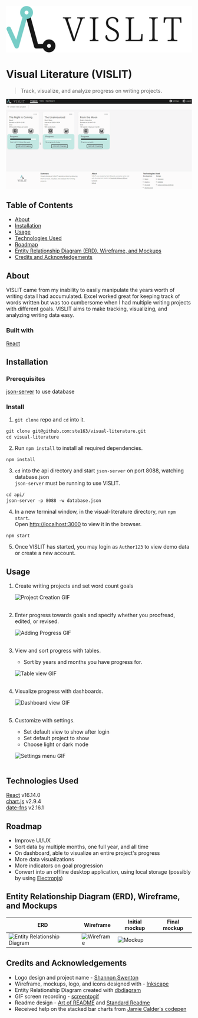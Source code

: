 ![VISLIT Logo](/readme-assets/readme_logo-title.svg)
# Visual Literature (VISLIT)
>Track, visualize, and analyze progress on writing projects. 

![VISLIT Overview GIF](/readme-assets/readme_overview.gif)

## Table of Contents
- [About](#About)
- [Installation](#Installation)
- [Usage](#Usage)
- [Technologies Used](#Technologies-Used)
- [Roadmap](#Roadmap)
- [Entity Relationship Diagram (ERD), Wireframe, and Mockups](#Entity-Relationship-Diagram-(ERD),-Wireframe,-and-Mockups)
- [Credits and Acknowledgements](#Credits-and-Acknowledgements)

## About
VISLIT came from my inability to easily manipulate the years worth of writing data I had accumulated. Excel worked great for keeping track of words written but was too cumbersome when I had multiple writing projects with different goals. VISLIT aims to make tracking, visualizing, and analyzing writing data easy.

### Built with
[React](https://reactjs.org/)

## Installation

### Prerequisites
[json-server](https://github.com/typicode/json-server) to use database

### Install
1. ```git clone``` repo and ```cd``` into it.
```
git clone git@github.com:ste163/visual-literature.git
cd visual-literature
```

2. Run ```npm install``` to install all required dependencies.
```
npm install
```

3. ```cd``` into the api directory and start ```json-server``` on port 8088, watching database.json<br>
```json-server``` must be running to use VISLIT.
```
cd api/
json-server -p 8088 -w database.json
```

4. In a new terminal window, in the visual-literature directory, run ```npm start```.<br>
Open [http://localhost:3000](http://localhost:3000) to view it in the browser.
```
npm start
```


5. Once VISLIT has started, you may login as ```Author123``` to view demo data or create a new account.

## Usage
1. Create writing projects and set word count goals <br>

    ![Project Creation GIF](/readme-assets/readme_create.gif)
    <br>
    <br>

2. Enter progress towards goals and specify whether you proofread, edited, or revised. <br>

    ![Adding Progress GIF](/readme-assets/readme_progress.gif)
    <br>
    <br>

3. View and sort progress with tables. <br>
    - Sort by years and months you have progress for. <br>

    ![Table view GIF](/readme-assets/readme_table.gif)
    <br>
    <br>

4. Visualize progress with dashboards. <br>

    ![Dashboard view GIF](/readme-assets/readme_dashboard.gif)
    <br>
    <br>

5. Customize with settings. <br>
    - Set default view to show after login
    - Set default project to show
    - Choose light or dark mode <br>
    
    ![Settings menu GIF](/readme-assets/readme_settings.gif)
    <br>
    <br>

## Technologies Used
[React](https://reactjs.org/) v16.14.0 <br>
[chart.js](https://www.chartjs.org/) v2.9.4 <br>
[date-fns](https://date-fns.org/) v2.16.1 <br>

## Roadmap
- Improve UI/UX
- Sort data by multiple months, one full year, and all time
- On dashboard, able to visualize an entire project's progress
- More data visualizations
- More indicators on goal progression
- Convert into an offline desktop application, using local storage (possibly by using [Electronjs](https://www.electronjs.org/))

<!-- ## Entity Relationship Diagram
![Entity Relationship Diagram](/readme-assets/readme_ERD.png) -->

## Entity Relationship Diagram (ERD), Wireframe, and Mockups
| ERD | Wireframe | Initial mockup | Final mockup |
| --- | --------- | -------------- | ------------ |
| ![Entity Relationship Diagram](/readme-assets/readme_ERD.png) | ![Wireframe](/readme-assets/readme_wireframe.png) | ![Mockup](/readme-assets/readme_mockup.png)
 
<!-- <table>
    <th>
        ERD
        Wireframe
        <td>
        Initial Mockup
        </td>
        <td>
        Final Mockup
        </td>
    </th>
    <tr>
        <td>
            Wireframe
        </td>
        <td>
            Mockup1
        </td>
        <td>
            Mockup2
        </td>
    </tr>
</table> -->

<!-- ### Initial wireframe
![Wireframe](/readme-assets/readme_wireframe.png) <br>
### Initial mockup
![Mockup](/readme-assets/readme_mockup.png) -->

## Credits and Acknowledgements
- Logo design and project name - [Shannon Swenton](https://www.etsy.com/uk/shop/theshanconnection) <br>
- Wireframe, mockups, logo, and icons designed with - [Inkscape](https://inkscape.org/) <br>
- Entity Relationship Diagram created with [dbdiagram](https://dbdiagram.io/) <br>
- GIF screen recording - [screentogif](https://www.screentogif.com/) <br>
- Readme design - [Art of README](https://github.com/noffle/art-of-readme#readme) and [Standard Readme](https://github.com/RichardLitt/standard-readme) <br>
- Received help on the stacked bar charts from [Jamie Calder's codepen](https://codepen.io/jamiecalder/pen/NrROeB?editors=0010) <br>